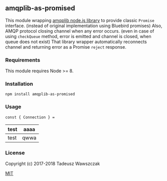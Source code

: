 ## amqplib-as-promised

This module wrapping [amqplib node.js library](http://www.squaremobius.net/amqp.node/channel_api.html)
to provide classic `Promise` interface. (instead of original implementation using Bluebird promises)
Also, AMQP protocol closing channel when any error occurs. (even in case of using `checkQueue` method,
error is emitted and channel is closed, when queue does not exist) That library wrapper automatically
reconnects channel and returning error as a Promise `reject` response.


### Requirements

This module requires Node >= 8.

### Installation

```shell
npm install amqplib-as-promised
```

### Usage

```
const { Connection } =
```


| test | aaaa |
| ---  | ---  |
| test | qwwa |

### License

Copyright (c) 2017-2018 Tadeusz Wawszczak

[MIT](https://opensource.org/licenses/MIT)